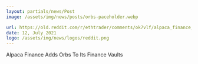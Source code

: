 ```yaml
---
layout: partials/news/Post
image: /assets/img/news/posts/orbs-paceholder.webp

url: https://old.reddit.com/r/ethtrader/comments/ok7vlf/alpaca_finance_adds_orbs_to_its_finance_vaults/
date: 12, July 2021
logo: /assets/img/news/logos/reddit.png
---
```


Alpaca Finance Adds Orbs To Its Finance Vaults